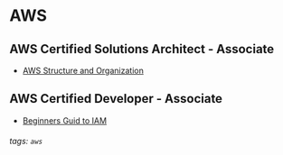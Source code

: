 AWS
===


AWS Certified Solutions Architect - Associate
---

- [AWS Structure and Organization](/LzPUkdE_SMeZwdy-LcuBXg)

AWS Certified Developer - Associate
---

- [Beginners Guid to IAM](/xIAaAzLVTbq06sJ4VhcbMg)


###### tags: `aws`
